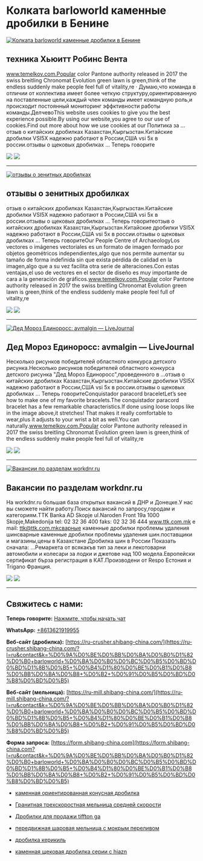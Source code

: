# Колката barloworld каменные дробилки в Бенине

<a href="https://swt.shibang-china.com/?l=ru&img&k=%D0%9A%D0%BE%D0%BB%D0%BA%D0%B0%D1%82%D0%B0+barloworld+%D0%BA%D0%B0%D0%BC%D0%B5%D0%BD%D0%BD%D1%8B%D0%B5+%D0%B4%D1%80%D0%BE%D0%B1%D0%B8%D0%BB%D0%BA%D0%B8+%D0%B2+%D0%91%D0%B5%D0%BD%D0%B8%D0%BD%D0%B5" target="_blank">![Колката barloworld каменные дробилки в Бенине](http://static.shibang-china.com/all-800x300/387.jpg)</a>

## техника Хьюитт Робинс Вента
www.temelkov.com.Popular color Pantone authority released in 2017 the swiss breitling Chronomat Evolution green lawn is green,think of the endless suddenly make people feel full of vitality,re&nbsp;&#0183;&#32;Думаю,что команда в отличии от коллектива имеет более четкую структуру,ориентированную на поставленные цели,каждый член команды имеет командную роль,и происходит постоянный мониторинг эффктивности работы команды.ДелчевоThis website uses cookies to give you the best experience possible.By using our website,you agree to our use of cookies.Find out more about how we use cookies at our Политика за …отзыв о китайских дробилках Казахстан,Кыргызстан.Китайские дробилки VSI5X надежно работают в России,США vsi 5x в россии.отзывы о щековых дробилках … Теперь говорите


<a href="https://whatsapp.shibangsoft.com/WhatsApp.php" target="_blank" title="WhatsApp">![](http://static.shibang-china.com/icon/whatsapp.png)</a> <a href="https://swt.shibang-china.com/?l=ru&icon&k=%D0%9A%D0%BE%D0%BB%D0%BA%D0%B0%D1%82%D0%B0+barloworld+%D0%BA%D0%B0%D0%BC%D0%B5%D0%BD%D0%BD%D1%8B%D0%B5+%D0%B4%D1%80%D0%BE%D0%B1%D0%B8%D0%BB%D0%BA%D0%B8+%D0%B2+%D0%91%D0%B5%D0%BD%D0%B8%D0%BD%D0%B5" target="_blank">![](http://static.shibang-china.com/icon/chat-ru.png)</a>

---

<a href="https://swt.shibang-china.com/?l=ru&img&k=%D0%9A%D0%BE%D0%BB%D0%BA%D0%B0%D1%82%D0%B0+barloworld+%D0%BA%D0%B0%D0%BC%D0%B5%D0%BD%D0%BD%D1%8B%D0%B5+%D0%B4%D1%80%D0%BE%D0%B1%D0%B8%D0%BB%D0%BA%D0%B8+%D0%B2+%D0%91%D0%B5%D0%BD%D0%B8%D0%BD%D0%B5" target="_blank">![отзывы о зенитных дробилках](http://static.shibang-china.com/all-800x300/1519.jpg)</a>

## отзывы о зенитных дробилках
отзыв о китайских дробилках Казахстан,Кыргызстан.Китайские дробилки VSI5X надежно работают в России,США vsi 5x в россии.отзывы о щековых дробилках … Теперь говоритеотзыв о китайских дробилках Казахстан,Кыргызстан.Китайские дробилки VSI5X надежно работают в России,США vsi 5x в россии.отзывы о щековых дробилках … Теперь говоритеOur People Centre of ArchaeologyLos vectores o im&#225;genes vectoriales es un formato de imagen formado por objetos geom&#233;tricos independientes,algo que nos permite aumentar su tama&#241;o de forma indefinida sin que exista p&#233;rdida de calidad en la imagen,algo que a su vez facilita otra serie de alteraciones.Con estas ventajas,el uso de vectores en el sector de dise&#241;o es muy importante de cara a la generaci&#243;n de gr&#225;ficos.www.temelkov.com.Popular color Pantone authority released in 2017 the swiss breitling Chronomat Evolution green lawn is green,think of the endless suddenly make people feel full of vitality,re


<a href="https://whatsapp.shibangsoft.com/WhatsApp.php" target="_blank" title="WhatsApp">![](http://static.shibang-china.com/icon/whatsapp.png)</a> <a href="https://swt.shibang-china.com/?l=ru&icon&k=%D0%9A%D0%BE%D0%BB%D0%BA%D0%B0%D1%82%D0%B0+barloworld+%D0%BA%D0%B0%D0%BC%D0%B5%D0%BD%D0%BD%D1%8B%D0%B5+%D0%B4%D1%80%D0%BE%D0%B1%D0%B8%D0%BB%D0%BA%D0%B8+%D0%B2+%D0%91%D0%B5%D0%BD%D0%B8%D0%BD%D0%B5" target="_blank">![](http://static.shibang-china.com/icon/chat-ru.png)</a>

---

<a href="https://swt.shibang-china.com/?l=ru&img&k=%D0%9A%D0%BE%D0%BB%D0%BA%D0%B0%D1%82%D0%B0+barloworld+%D0%BA%D0%B0%D0%BC%D0%B5%D0%BD%D0%BD%D1%8B%D0%B5+%D0%B4%D1%80%D0%BE%D0%B1%D0%B8%D0%BB%D0%BA%D0%B8+%D0%B2+%D0%91%D0%B5%D0%BD%D0%B8%D0%BD%D0%B5" target="_blank">![Дед Мороз Единоросс: avmalgin — LiveJournal](http://static.shibang-china.com/all-800x300/1251.jpg)</a>

## Дед Мороз Единоросс: avmalgin — LiveJournal
Несколько рисунков победителей областного конкурса детского рисунка.Несколько рисунков победителей областного конкурса детского рисунка &quot;Дед Мороз Единоросс&quot;,проведенного в …отзыв о китайских дробилках Казахстан,Кыргызстан.Китайские дробилки VSI5X надежно работают в России,США vsi 5x в россии.отзывы о щековых дробилках … Теперь говоритеConquistador paracord braceletLet’s see how to make one of my favorite bracelets.The conquistador paracord bracelet has a few remarkable characteristics.If done using loose loops like in the image above,it stretches! That makes it really comfortable to wear,plus it adjusts to your wrist a bit as well.You can naturally.www.temelkov.com.Popular color Pantone authority released in 2017 the swiss breitling Chronomat Evolution green lawn is green,think of the endless suddenly make people feel full of vitality,re


<a href="https://whatsapp.shibangsoft.com/WhatsApp.php" target="_blank" title="WhatsApp">![](http://static.shibang-china.com/icon/whatsapp.png)</a> <a href="https://swt.shibang-china.com/?l=ru&icon&k=%D0%9A%D0%BE%D0%BB%D0%BA%D0%B0%D1%82%D0%B0+barloworld+%D0%BA%D0%B0%D0%BC%D0%B5%D0%BD%D0%BD%D1%8B%D0%B5+%D0%B4%D1%80%D0%BE%D0%B1%D0%B8%D0%BB%D0%BA%D0%B8+%D0%B2+%D0%91%D0%B5%D0%BD%D0%B8%D0%BD%D0%B5" target="_blank">![](http://static.shibang-china.com/icon/chat-ru.png)</a>

---

<a href="https://swt.shibang-china.com/?l=ru&img&k=%D0%9A%D0%BE%D0%BB%D0%BA%D0%B0%D1%82%D0%B0+barloworld+%D0%BA%D0%B0%D0%BC%D0%B5%D0%BD%D0%BD%D1%8B%D0%B5+%D0%B4%D1%80%D0%BE%D0%B1%D0%B8%D0%BB%D0%BA%D0%B8+%D0%B2+%D0%91%D0%B5%D0%BD%D0%B8%D0%BD%D0%B5" target="_blank">![Вакансии по разделам workdnr.ru](http://static.shibang-china.com/all-800x300/1234.jpg)</a>

## Вакансии по разделам workdnr.ru
На workdnr.ru большая база открытых вакансий в ДНР и Донецке.У нас вы сможете найти работу.Поиск вакансий по запросу,городам и категориям.TTK Banka AD Skopje ul.Naroden Front 19a 1000 Skopje,Makedonija tel: 02 32 36 400 faks: 02 32 36 444 www.ttk.com.mk e mail: ttk@ttk.com.mkсварные каменные дробилки проблемы удаления шинсварные каменные дробилки проблемы удаления шин.поставщики и магазины,цены в Казахстане Дробилка шин в России Показать сначала: …Ремаркета от всякакъв тип за леки и лекотоварни автомобили и колесари за лодки и джетове над 100 модела.Европейски сертификат бърза регистрация в КАТ.Производeни от Respo Естония и Trigano Франция.


<a href="https://whatsapp.shibangsoft.com/WhatsApp.php" target="_blank" title="WhatsApp">![](http://static.shibang-china.com/icon/whatsapp.png)</a> <a href="https://swt.shibang-china.com/?l=ru&icon&k=%D0%9A%D0%BE%D0%BB%D0%BA%D0%B0%D1%82%D0%B0+barloworld+%D0%BA%D0%B0%D0%BC%D0%B5%D0%BD%D0%BD%D1%8B%D0%B5+%D0%B4%D1%80%D0%BE%D0%B1%D0%B8%D0%BB%D0%BA%D0%B8+%D0%B2+%D0%91%D0%B5%D0%BD%D0%B8%D0%BD%D0%B5" target="_blank">![](http://static.shibang-china.com/icon/chat-ru.png)</a>

---
## Свяжитесь с нами:

**Теперь говорите:** [Нажмите, чтобы начать чат](https://swt.shibang-china.com?l=ru&contact&k=%D0%9A%D0%BE%D0%BB%D0%BA%D0%B0%D1%82%D0%B0+barloworld+%D0%BA%D0%B0%D0%BC%D0%B5%D0%BD%D0%BD%D1%8B%D0%B5+%D0%B4%D1%80%D0%BE%D0%B1%D0%B8%D0%BB%D0%BA%D0%B8+%D0%B2+%D0%91%D0%B5%D0%BD%D0%B8%D0%BD%D0%B5)

**WhatsApp:**  [+8613621919955](https://whatsapp.shibangsoft.com/WhatsApp.php)

**Веб-сайт (дробилка):** [https://ru-crusher.shibang-china.com/](https://ru-crusher.shibang-china.com/?l=ru&contact&k=%D0%9A%D0%BE%D0%BB%D0%BA%D0%B0%D1%82%D0%B0+barloworld+%D0%BA%D0%B0%D0%BC%D0%B5%D0%BD%D0%BD%D1%8B%D0%B5+%D0%B4%D1%80%D0%BE%D0%B1%D0%B8%D0%BB%D0%BA%D0%B8+%D0%B2+%D0%91%D0%B5%D0%BD%D0%B8%D0%BD%D0%B5)

**Веб-сайт (мельница):** [https://ru-mill.shibang-china.com/](https://ru-mill.shibang-china.com/?l=ru&contact&k=%D0%9A%D0%BE%D0%BB%D0%BA%D0%B0%D1%82%D0%B0+barloworld+%D0%BA%D0%B0%D0%BC%D0%B5%D0%BD%D0%BD%D1%8B%D0%B5+%D0%B4%D1%80%D0%BE%D0%B1%D0%B8%D0%BB%D0%BA%D0%B8+%D0%B2+%D0%91%D0%B5%D0%BD%D0%B8%D0%BD%D0%B5)

**Форма запроса:** [https://form.shibang-china.com](https://form.shibang-china.com?l=ru&contact&k=%D0%9A%D0%BE%D0%BB%D0%BA%D0%B0%D1%82%D0%B0+barloworld+%D0%BA%D0%B0%D0%BC%D0%B5%D0%BD%D0%BD%D1%8B%D0%B5+%D0%B4%D1%80%D0%BE%D0%B1%D0%B8%D0%BB%D0%BA%D0%B8+%D0%B2+%D0%91%D0%B5%D0%BD%D0%B8%D0%BD%D0%B5)

* [каменная ориентированная конусная дробилка](../123/%D0%BA%D0%B0%D0%BC%D0%B5%D0%BD%D0%BD%D0%B0%D1%8F%20%D0%BE%D1%80%D0%B8%D0%B5%D0%BD%D1%82%D0%B8%D1%80%D0%BE%D0%B2%D0%B0%D0%BD%D0%BD%D0%B0%D1%8F%20%D0%BA%D0%BE%D0%BD%D1%83%D1%81%D0%BD%D0%B0%D1%8F%20%D0%B4%D1%80%D0%BE%D0%B1%D0%B8%D0%BB%D0%BA%D0%B0.md)

* [Гранитная трехскоростная мельница средней скорости](../125/%D0%93%D1%80%D0%B0%D0%BD%D0%B8%D1%82%D0%BD%D0%B0%D1%8F%20%D1%82%D1%80%D0%B5%D1%85%D1%81%D0%BA%D0%BE%D1%80%D0%BE%D1%81%D1%82%D0%BD%D0%B0%D1%8F%20%D0%BC%D0%B5%D0%BB%D1%8C%D0%BD%D0%B8%D1%86%D0%B0%20%D1%81%D1%80%D0%B5%D0%B4%D0%BD%D0%B5%D0%B9%20%D1%81%D0%BA%D0%BE%D1%80%D0%BE%D1%81%D1%82%D0%B8.md)

* [Дробилки для продажи tiffton ga](../121/%D0%94%D1%80%D0%BE%D0%B1%D0%B8%D0%BB%D0%BA%D0%B8%20%D0%B4%D0%BB%D1%8F%20%D0%BF%D1%80%D0%BE%D0%B4%D0%B0%D0%B6%D0%B8%20tiffton%20ga.md)

* [передвижная шаровая мельница с мокрым переливом](../124/%D0%BF%D0%B5%D1%80%D0%B5%D0%B4%D0%B2%D0%B8%D0%B6%D0%BD%D0%B0%D1%8F%20%D1%88%D0%B0%D1%80%D0%BE%D0%B2%D0%B0%D1%8F%20%D0%BC%D0%B5%D0%BB%D1%8C%D0%BD%D0%B8%D1%86%D0%B0%20%D1%81%20%D0%BC%D0%BE%D0%BA%D1%80%D1%8B%D0%BC%20%D0%BF%D0%B5%D1%80%D0%B5%D0%BB%D0%B8%D0%B2%D0%BE%D0%BC.md)

* [дробилка керикиль](../121/%D0%B4%D1%80%D0%BE%D0%B1%D0%B8%D0%BB%D0%BA%D0%B0%20%D0%BA%D0%B5%D1%80%D0%B8%D0%BA%D0%B8%D0%BB%D1%8C.md)

* [каменная щековая дробилка серии c hiazn](../121/%D0%BA%D0%B0%D0%BC%D0%B5%D0%BD%D0%BD%D0%B0%D1%8F%20%D1%89%D0%B5%D0%BA%D0%BE%D0%B2%D0%B0%D1%8F%20%D0%B4%D1%80%D0%BE%D0%B1%D0%B8%D0%BB%D0%BA%D0%B0%20%D1%81%D0%B5%D1%80%D0%B8%D0%B8%20c%20hiazn.md)